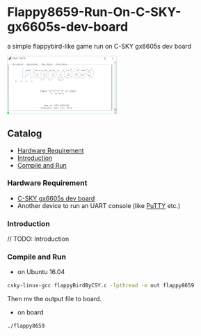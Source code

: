 Flappy8659-Run-On-C-SKY-gx6605s-dev-board
===
a simple flappybird-like game run on C-SKY gx6605s dev board

<img src="assets/首页截图（离线版本）.png" width="50%" height="50%">

## Catalog
* [Hardware Requirement](#hardware-requirement)
* [Introduction](#introduction)
* [Compile and Run](#compile-and-run)

### Hardware Requirement

* [C-SKY gx6605s dev board](https://c-sky.github.io/docs/gx6605s.html "C-SKY gx6605s dev board")
* Another device to run an UART console (like [PuTTY](https://putty.org "PuTTY") etc.)

### Introduction

// TODO: Introduction

### Compile and Run
* on Ubuntu 16.04
```Bash
csky-linux-gcc flappyBirdByCSY.c -lpthread -o out flappy8659
```
Then mv the output file to board.
* on board
```Bash
./flappy8659
```
